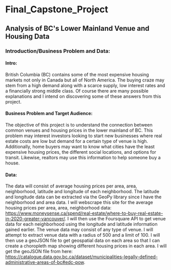 # Final_Capstone_Project
## Analysis of BC's Lower Mainland Venue and Housing Data

### Introduction/Business Problem and Data:
#### Intro: 
British Columbia (BC) contains some of the most expensive housing markets not only in Canada but all of North America. The buying craze may stem from a high demand along with a scarce supply, low interest rates and a financially strong middle class. Of course there are many possible explanations and I intend on discovering some of these answers from this project.

#### Business Problem and Target Audience: 
The objective of this project is to understand the connection between common venues and housing prices in the lower mainland of BC. This problem may interest investors looking to start new businesses where real estate costs are low but demand for a certain type of venue is high. Additionally, home buyers may want to know what cities have the least expensive housing prices, the different social locations, and options for transit. Likewise, realtors may use this information to help someone buy a house.

#### Data:
The data will consist of average housing prices per area, area, neighborhood, latitude and longitude of each neighborhood. The latitude and longitude data can be extracted via the GeoPy library since I have the neighborhood and area data. I will webscrape this site for the average housing prices per area, area, neighborhood data: https://www.moneysense.ca/spend/real-estate/where-to-buy-real-estate-in-2020-greater-vancouver/. I will then use the Foursquare API to get venue data for each neighborhood using the longitude and latitude information gained earlier. The venue data may consist of any type of venue. I will attempt to extract venue data with a radius of 500 and a limit of 100. I will then use a geoJSON file to get geospatial data on each area so that I can create a choropleth map showing different housing prices in each area. I will get the geoJSON file from here: https://catalogue.data.gov.bc.ca/dataset/municipalities-legally-defined-administrative-areas-of-bc#edc-pow. 
